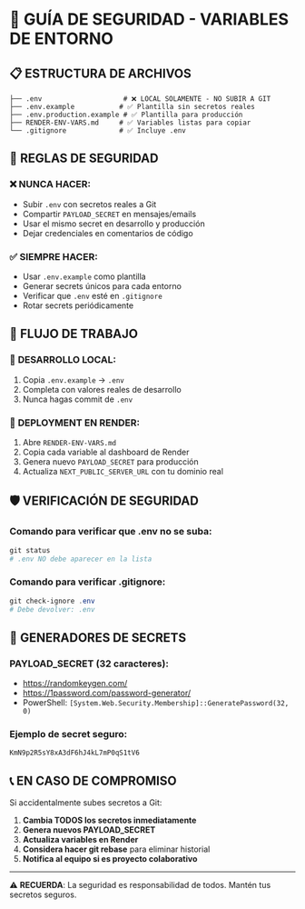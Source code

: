 # 🔐 GUÍA DE SEGURIDAD - VARIABLES DE ENTORNO

## 📋 ESTRUCTURA DE ARCHIVOS

```
├── .env                    # ❌ LOCAL SOLAMENTE - NO SUBIR A GIT
├── .env.example           # ✅ Plantilla sin secretos reales
├── .env.production.example # ✅ Plantilla para producción
├── RENDER-ENV-VARS.md     # ✅ Variables listas para copiar
└── .gitignore             # ✅ Incluye .env
```

## 🚨 REGLAS DE SEGURIDAD

### ❌ NUNCA HACER:
- Subir `.env` con secretos reales a Git
- Compartir `PAYLOAD_SECRET` en mensajes/emails
- Usar el mismo secret en desarrollo y producción
- Dejar credenciales en comentarios de código

### ✅ SIEMPRE HACER:
- Usar `.env.example` como plantilla
- Generar secrets únicos para cada entorno
- Verificar que `.env` esté en `.gitignore`
- Rotar secrets periódicamente

## 🔄 FLUJO DE TRABAJO

### 📝 **DESARROLLO LOCAL:**
1. Copia `.env.example` → `.env`
2. Completa con valores reales de desarrollo
3. Nunca hagas commit de `.env`

### 🚀 **DEPLOYMENT EN RENDER:**
1. Abre `RENDER-ENV-VARS.md`
2. Copia cada variable al dashboard de Render
3. Genera nuevo `PAYLOAD_SECRET` para producción
4. Actualiza `NEXT_PUBLIC_SERVER_URL` con tu dominio real

## 🛡️ VERIFICACIÓN DE SEGURIDAD

### Comando para verificar que .env no se suba:
```powershell
git status
# .env NO debe aparecer en la lista
```

### Comando para verificar .gitignore:
```powershell
git check-ignore .env
# Debe devolver: .env
```

## 🔧 GENERADORES DE SECRETS

### PAYLOAD_SECRET (32 caracteres):
- https://randomkeygen.com/
- https://1password.com/password-generator/
- PowerShell: `[System.Web.Security.Membership]::GeneratePassword(32, 0)`

### Ejemplo de secret seguro:
```
KmN9p2R5sY8xA3dF6hJ4kL7mP0qS1tV6
```

## 📞 EN CASO DE COMPROMISO

Si accidentalmente subes secretos a Git:

1. **Cambia TODOS los secretos inmediatamente**
2. **Genera nuevos PAYLOAD_SECRET**
3. **Actualiza variables en Render**
4. **Considera hacer git rebase** para eliminar historial
5. **Notifica al equipo si es proyecto colaborativo**

---

⚠️ **RECUERDA**: La seguridad es responsabilidad de todos. Mantén tus secretos seguros.
